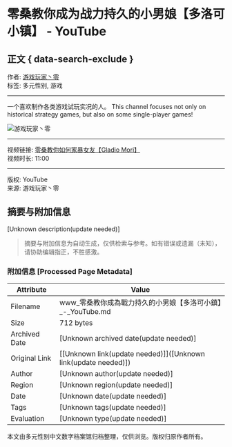 # 零桑教你成为战力持久的小男娘【多洛可小镇】 - YouTube

## 正文 { data-search-exclude }


作者: [游戏玩家丶零](https://www.youtube.com/channel/UCaWdSkEpDImngdq_U17Qatw)  
标签: 多元性别, 游戏

---

一个喜欢制作各类游戏试玩实况的人。 This channel focuses not only on historical strategy games, but also on some single-player games!

![游戏玩家丶零](https://i.ytimg.com/an/aWdSkEpDImngdq_U17Qatw/featured_channel.jpg?v=63970aa1)

---

视频链接: [零桑教你如何家暴女友【Gladio Mori】](https://www.youtube.com/watch?v=KMXkFW3FxWc)  
视频时长: 11:00

---

版权: YouTube  
来源: 游戏玩家丶零
<!-- tcd_original_link https://www.youtube.com/watch?v=Mq7tIv9Lbzw -->


## 摘要与附加信息

<!-- tcd_abstract -->
[Unknown description(update needed)]
<!-- tcd_abstract_end -->

> 摘要与附加信息为自动生成，仅供检索与参考。如有错误或遗漏（未知），请协助编辑指正，不胜感激。

### 附加信息 [Processed Page Metadata]

| Attribute       | Value                                  |
|-----------------|----------------------------------------|
| Filename        | www_零桑教你成為戰力持久的小男娘【多洛可小鎮】_-_YouTube.md                             |
| Size            | 712 bytes                           |
| Archived Date   | [Unknown archived date(update needed)]                             |
| Original Link   | [[Unknown link(update needed)]]([Unknown link(update needed)])                       |
| Author          | [Unknown author(update needed)]                               |
| Region          | [Unknown region(update needed)]                               |
| Date            | [Unknown date(update needed)]                                 |
| Tags            | [Unknown tags(update needed)]                                 |
| Evaluation            | [Unknown type(update needed)]                                 |
<!-- tcd_table_end -->

本文由多元性别中文数字档案馆归档整理，仅供浏览。版权归原作者所有。
